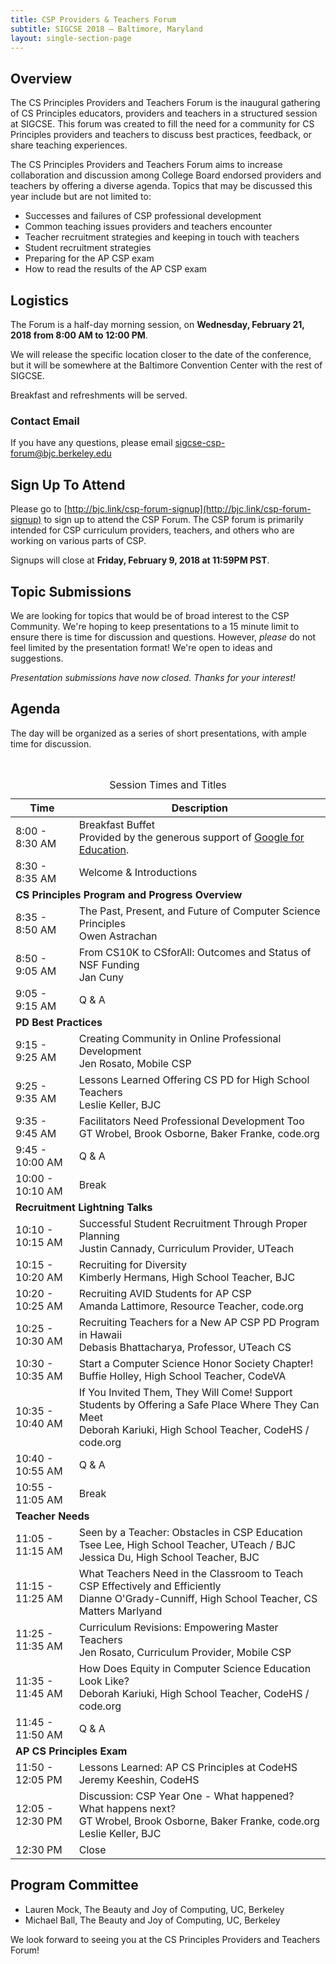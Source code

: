 ```yaml
---
title: CSP Providers & Teachers Forum
subtitle: SIGCSE 2018 — Baltimore, Maryland
layout: single-section-page
---
```


## Overview
The CS Principles Providers and Teachers Forum is the inaugural gathering of CS Principles educators, providers and teachers in a structured session at SIGCSE. This forum was created to fill the need for a community for CS Principles providers and teachers to discuss best practices, feedback, or share teaching experiences.

The CS Principles Providers and Teachers Forum aims to increase collaboration and discussion among College Board endorsed providers and teachers by offering a diverse agenda. Topics that may be discussed this year include but are not limited to:

* Successes and failures of CSP professional development
* Common teaching issues providers and teachers encounter
* Teacher recruitment strategies and keeping in touch with teachers
* Student recruitment strategies
* Preparing for the AP CSP exam
* How to read the results of the AP CSP exam

## Logistics

The Forum is a half-day morning session, on **<time>Wednesday, February 21, 2018 from 8:00 AM to 12:00 PM</time>**.

We will release the specific location closer to the date of the conference, but it will be somewhere at the Baltimore Convention Center with the rest of SIGCSE.

Breakfast and refreshments will be served.

### Contact Email
If you have any questions, please email [sigcse-csp-forum@bjc.berkeley.edu](mailto:sigcse-csp-forum@bjc.berkeley.edu)

## Sign Up To Attend
Please go to [http://bjc.link/csp-forum-signup](http://bjc.link/csp-forum-signup) to sign up to attend the CSP Forum. The CSP forum is primarily intended for CSP curriculum providers, teachers, and others who are working on various parts of CSP.

Signups will close at **Friday, February 9, 2018 at 11:59PM PST**.

## Topic Submissions

We are looking for topics that would be of broad interest to the CSP Community. We're hoping to keep presentations to a 15 minute limit to ensure there is time for discussion and questions. However, _please_ do not feel limited by the presentation format! We're open to ideas and suggestions.

_Presentation submissions have now closed. Thanks for your interest!_

## Agenda

The day will be organized as a series of short presentations, with ample time for discussion. 

<br>

<table class="table table-striped table-bordered">
  <caption class="sr-only">Session Times and Titles</caption>
  <thead>
    <tr>
      <th scope="col">Time</th>
      <th scope="col">Description</th>
    </tr>
  </thead>
  <tbody>
  <tr>
    <td>8:00 - 8:30 AM</td>
    <td>Breakfast Buffet<br>Provided by the generous support of <a href="https://edu.google.com/computer-science/">Google for Education</a>.</td>
  </tr>
  <tr>
    <td>8:30 - 8:35 AM</td>
    <td>Welcome &amp; Introductions</td>
  </tr>
  <tr>
    <td colspan="2"><strong>CS Principles Program and Progress Overview</strong></td>
  </tr>
  <tr>
    <td>8:35 - 8:50 AM</td>
    <td>The Past, Present, and Future of Computer Science Principles<br>Owen Astrachan</td>
  </tr>
  <tr>
    <td>8:50 - 9:05 AM</td>
    <td>From CS10K to CSforAll: Outcomes and Status of NSF Funding<br>Jan Cuny</td>
  </tr>
  <tr>
    <td>9:05 - 9:15 AM</td>
    <td>Q &amp; A</td>
  </tr>
  <tr>
    <td colspan="2"><strong>PD Best Practices</strong></td>
  </tr>
  <tr>
    <td>9:15 - 9:25 AM</td>
    <td>Creating Community in Online Professional Development<br>Jen Rosato, Mobile CSP</td>
  </tr>
  <tr>
    <td>9:25 - 9:35 AM</td>
    <td>Lessons Learned Offering CS PD for High School Teachers<br>Leslie Keller, BJC</td>
  </tr>
  <tr>
    <td>9:35 - 9:45 AM</td>
    <td>Facilitators Need Professional Development Too<br>GT Wrobel, Brook Osborne, Baker Franke, code.org</td>
  </tr>
  <tr>
    <td>9:45 - 10:00 AM</td>
    <td>Q &amp; A</td>
  </tr>
  <tr>
    <td>10:00 - 10:10 AM</td>
    <td>Break</td>
  </tr>
  <tr>
    <td colspan="2"><strong>Recruitment Lightning Talks</strong></td>
  </tr>
  <tr>
    <td>10:10 - 10:15 AM</td>
    <td>Successful Student Recruitment Through Proper Planning<br>Justin Cannady, Curriculum Provider, UTeach</td>
  </tr>
  <tr>
    <td>10:15 - 10:20 AM</td>
    <td>Recruiting for Diversity<br>Kimberly Hermans, High School Teacher, BJC</td>
  </tr>
  <tr>
    <td>10:20 - 10:25 AM</td>
    <td>Recruiting AVID Students for AP CSP<br>Amanda Lattimore, Resource Teacher, code.org</td>
  </tr>
  <tr>
    <td>10:25 - 10:30 AM</td>
    <td>Recruiting Teachers for a New AP CSP PD Program in Hawaii<br>Debasis Bhattacharya, Professor, UTeach CS</td>
  </tr>
  <tr>
    <td>10:30 - 10:35 AM</td>
    <td>Start a Computer Science Honor Society Chapter!<br>Buffie Holley, High School Teacher, CodeVA</td>
  </tr>
  <tr>
    <td>10:35 - 10:40 AM</td>
    <td>If You Invited Them, They Will Come! Support Students by Offering a Safe Place Where They Can Meet<br>Deborah Kariuki, High School Teacher, CodeHS / code.org</td>
  </tr>
  <tr>
    <td>10:40 - 10:55 AM</td>
    <td>Q &amp; A</td>
  </tr>
  <tr>
    <td>10:55 - 11:05 AM</td>
    <td>Break</td>
  </tr>
  <tr>
    <td colspan="2"><strong>Teacher Needs</strong></td>
  </tr>
  <tr>
    <td>11:05 - 11:15 AM</td>
    <td>Seen by a Teacher: Obstacles in CSP Education<br>Tsee Lee, High School Teacher, UTeach / BJC<br>Jessica Du, High School Teacher, BJC</td>
  </tr>
  <tr>
    <td>11:15 - 11:25 AM</td>
    <td>What Teachers Need in the Classroom to Teach CSP Effectively and Efficiently<br>Dianne O'Grady-Cunniff, High School Teacher, CS Matters Marlyand</td>
  </tr>
  <tr>
    <td>11:25 - 11:35 AM</td>
    <td>Curriculum Revisions: Empowering Master Teachers<br>Jen Rosato, Curriculum Provider, Mobile CSP</td>
  </tr>
  <tr>
    <td>11:35 - 11:45 AM</td>
    <td>How Does Equity in Computer Science Education Look Like?<br>Deborah Kariuki, High School Teacher, CodeHS / code.org</td>
  </tr>
  <tr>
    <td>11:45 - 11:50 AM</td>
    <td>Q &amp; A</td>
  </tr>
  <tr>
    <td colspan="2"><strong>AP CS Principles Exam</strong></td>
  </tr>
  <tr>
    <td>11:50 - 12:05 PM</td>
    <td>Lessons Learned: AP CS Principles at CodeHS<br>Jeremy Keeshin, CodeHS</td>
  </tr>
  <tr>
    <td>12:05 - 12:30 PM</td>
    <td>Discussion: CSP Year One - What happened? What happens next?<br>GT Wrobel, Brook Osborne, Baker Franke, code.org<br>Leslie Keller, BJC</td>
  </tr>
  <tr>
    <td>12:30 PM</td>
    <td>Close</td>
  </tr>
  </tbody>
</table>  


## Program Committee

* Lauren Mock, The Beauty and Joy of Computing, UC, Berkeley
* Michael Ball, The Beauty and Joy of Computing, UC, Berkeley

We look forward to seeing you at the CS Principles Providers and Teachers Forum!
